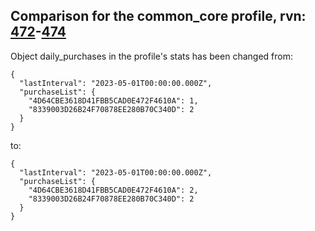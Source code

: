 ## Comparison for the common_core profile, rvn: [472](https://github.com/PRO100KatYT/FortniteProfileRevisions/tree/main/profiles/common_core/472%20common_core.json)-[474](https://github.com/PRO100KatYT/FortniteProfileRevisions/tree/main/profiles/common_core/474%20common_core.json)

Object daily_purchases in the profile's stats has been changed from:

```
{
  "lastInterval": "2023-05-01T00:00:00.000Z",
  "purchaseList": {
    "4D64CBE3618D41FBB5CAD0E472F4610A": 1,
    "8339003D26B24F70878EE280B70C340D": 2
  }
}
```

to:

```
{
  "lastInterval": "2023-05-01T00:00:00.000Z",
  "purchaseList": {
    "4D64CBE3618D41FBB5CAD0E472F4610A": 2,
    "8339003D26B24F70878EE280B70C340D": 2
  }
}
```

<br><br>
